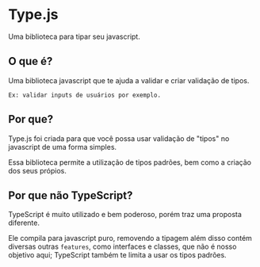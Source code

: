 # Type.js
Uma biblioteca para tipar seu javascript.

## O que é?
Uma biblioteca javascript que te ajuda a validar e criar validação de tipos.

`Ex: validar inputs de usuários por exemplo.`

## Por que?
Type.js foi criada para que você possa usar validação de "tipos" no javascript de uma forma simples.

Essa biblioteca permite a utilização de tipos padrões, bem como a criação dos seus própios.

## Por que não TypeScript?
TypeScript é muito utilizado e bem poderoso, porém traz uma proposta diferente.

Ele compila para javascript puro, removendo a tipagem além disso contém diversas outras `features`, como interfaces e classes, que não é nosso objetivo aqui; TypeScript também te limita a usar os tipos padrões.
